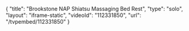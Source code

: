 {
    "title": "Brookstone NAP Shiatsu Massaging Bed Rest",
    "type": "solo",
    "layout": "iframe-static",
    "videoId": "112331850",
    "url": "\/tvpembed\/112331850"
}